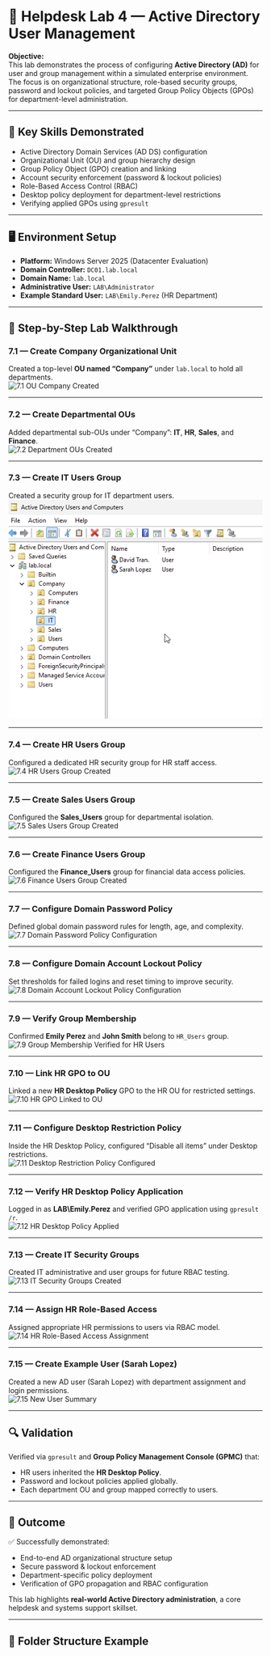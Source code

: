 # 🧩 Helpdesk Lab 4 — Active Directory User Management

**Objective:**  
This lab demonstrates the process of configuring **Active Directory (AD)** for user and group management within a simulated enterprise environment.  
The focus is on organizational structure, role-based security groups, password and lockout policies, and targeted Group Policy Objects (GPOs) for department-level administration.

---

## 🧠 Key Skills Demonstrated
- Active Directory Domain Services (AD DS) configuration
- Organizational Unit (OU) and group hierarchy design
- Group Policy Object (GPO) creation and linking
- Account security enforcement (password & lockout policies)
- Role-Based Access Control (RBAC)
- Desktop policy deployment for department-level restrictions
- Verifying applied GPOs using `gpresult`

---

## 🖥️ Environment Setup
- **Platform:** Windows Server 2025 (Datacenter Evaluation)  
- **Domain Controller:** `DC01.lab.local`  
- **Domain Name:** `lab.local`  
- **Administrative User:** `LAB\Administrator`  
- **Example Standard User:** `LAB\Emily.Perez` (HR Department)

---

## 🧱 Step-by-Step Lab Walkthrough

### 7.1 — Create Company Organizational Unit
Created a top-level **OU named “Company”** under `lab.local` to hold all departments.  
![7.1 OU Company Created](./screenshots/7.1%20–%20OU%20"Company"%20created%20under%20lab.local.png)

---

### 7.2 — Create Departmental OUs
Added departmental sub-OUs under “Company”: **IT**, **HR**, **Sales**, and **Finance**.  
![7.2 Department OUs Created](./screenshots/7.2%20-%20Department%20OUs%20created%20under%20Company.png)

---

### 7.3 — Create IT Users Group
Created a security group for IT department users.  
![7.3 IT Users Group Created](./screenshots/7.3%20IT%20Users%20group%20created.png)

---

### 7.4 — Create HR Users Group
Configured a dedicated HR security group for HR staff access.  
![7.4 HR Users Group Created](./screenshots/7.4%20–%20HR_Users%20group%20created.png)

---

### 7.5 — Create Sales Users Group
Configured the **Sales_Users** group for departmental isolation.  
![7.5 Sales Users Group Created](./screenshots/7.5%20–%20Sales_Users%20group%20created.png)

---

### 7.6 — Create Finance Users Group
Configured the **Finance_Users** group for financial data access policies.  
![7.6 Finance Users Group Created](./screenshots/7.6%20–%20Finance_Users%20group%20created.png)

---

### 7.7 — Configure Domain Password Policy
Defined global domain password rules for length, age, and complexity.  
![7.7 Domain Password Policy Configuration](./screenshots/7.7%20–%20Domain%20Password%20Policy%20Configuration.png)

---

### 7.8 — Configure Domain Account Lockout Policy
Set thresholds for failed logins and reset timing to improve security.  
![7.8 Domain Account Lockout Policy Configuration](./screenshots/7.8%20–%20Domain%20Account%20Lockout%20Policy%20Configuration.png)

---

### 7.9 — Verify Group Membership
Confirmed **Emily Perez** and **John Smith** belong to `HR_Users` group.  
![7.9 Group Membership Verified for HR Users](./screenshots/7.9%20–%20Group%20Membership%20Verified%20for%20HR%20Users.png)

---

### 7.10 — Link HR GPO to OU
Linked a new **HR Desktop Policy** GPO to the HR OU for restricted settings.  
![7.10 HR GPO Linked to OU](./screenshots/7.10%20–%20HR%20GPO%20Linked%20to%20OU.png)

---

### 7.11 — Configure Desktop Restriction Policy
Inside the HR Desktop Policy, configured “Disable all items” under Desktop restrictions.  
![7.11 Desktop Restriction Policy Configured](./screenshots/7.11%20–%20Desktop%20Restriction%20Policy%20Configured%20for%20HR%20OU.png)

---

### 7.12 — Verify HR Desktop Policy Application
Logged in as **LAB\Emily.Perez** and verified GPO application using `gpresult /r`.  
![7.12 HR Desktop Policy Applied](./screenshots/7.12%20–%20HR%20Desktop%20Policy%20Applied%20to%20HR%20User.png)

---

### 7.13 — Create IT Security Groups
Created IT administrative and user groups for future RBAC testing.  
![7.13 IT Security Groups Created](./screenshots/7.13%20–%20IT%20Security%20Groups%20Created.png)

---

### 7.14 — Assign HR Role-Based Access
Assigned appropriate HR permissions to users via RBAC model.  
![7.14 HR Role-Based Access Assignment](./screenshots/7.14%20–%20HR%20Role-Based%20Access%20Assignment.png)

---

### 7.15 — Create Example User (Sarah Lopez)
Created a new AD user (Sarah Lopez) with department assignment and login permissions.  
![7.15 New User Summary](./screenshots/7.15%20–%20New%20User%20Summary%20(Sarah%20Lopez%20Created).png)

---

## 🔍 Validation
Verified via `gpresult` and **Group Policy Management Console (GPMC)** that:
- HR users inherited the **HR Desktop Policy**.
- Password and lockout policies applied globally.
- Each department OU and group mapped correctly to users.

---

## 🧾 Outcome
✅ Successfully demonstrated:
- End-to-end AD organizational structure setup  
- Secure password & lockout enforcement  
- Department-specific policy deployment  
- Verification of GPO propagation and RBAC configuration  

This lab highlights **real-world Active Directory administration**, a core helpdesk and systems support skillset.

---

## 📂 Folder Structure Example
